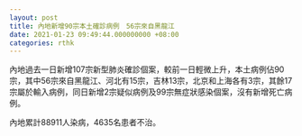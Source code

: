 ```yaml
---
layout: post
title: 內地新增90宗本土確診病例　56宗來自黑龍江
date: 2021-01-23 09:49:44.000000000 +08:00
categories: rthk
---
```


內地過去一日新增107宗新型肺炎確診個案，較前一日輕微上升，本土病例佔90宗，其中56宗來自黑龍江、河北有15宗，吉林13宗，北京和上海各有3宗，其餘17宗屬於輸入病例，同日新增2宗疑似病例及99宗無症狀感染個案，沒有新增死亡病例。

內地累計88911人染病，4635名患者不治。
